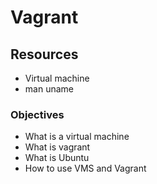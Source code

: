 # Vagrant
## Resources
* Virtual machine
* man uname
### Objectives
* What is a virtual machine
* What is vagrant
* What is Ubuntu
* How to use VMS and Vagrant

